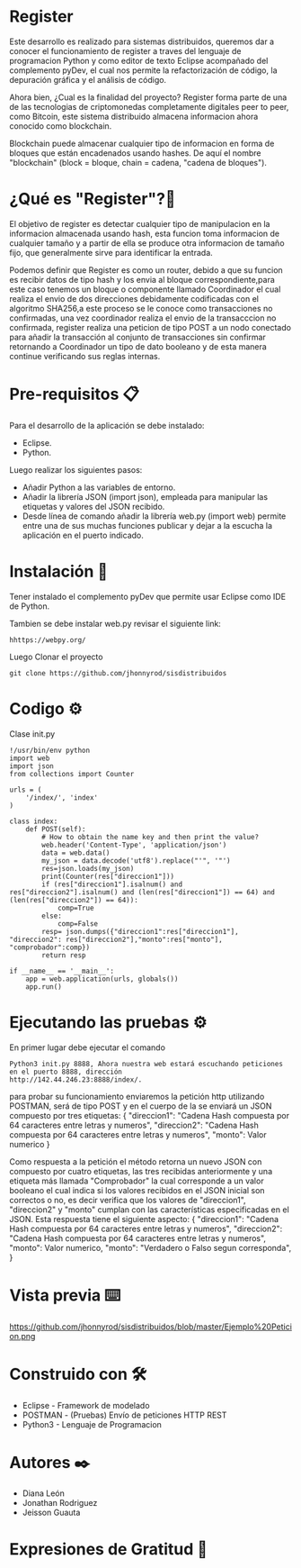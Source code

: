 # Register

Este desarrollo es realizado para sistemas distribuidos, queremos dar a conocer el funcionamiento de register a traves del lenguaje de programacion Python y como editor de texto Eclipse acompañado del complemento pyDev, el cual nos permite la refactorización de código, la depuración gráfica y el análisis de código.

Ahora bien, ¿Cual es la finalidad del proyecto? Register forma parte de una de las tecnologias de criptomonedas completamente digitales peer to peer, como Bitcoin, este sistema distribuido almacena informacion ahora conocido como blockchain.

Blockchain puede almacenar cualquier tipo de informacion en forma de bloques que están encadenados usando hashes. De aquí el nombre "blockchain" (block = bloque, chain = cadena, "cadena de bloques").


# ¿Qué es "Register"?🚀

El objetivo de register es detectar cualquier tipo de manipulacion en la informacion almacenada usando hash, esta funcion toma informacion de cualquier tamaño y a partir de ella se produce otra informacion de tamaño fijo, que generalmente sirve para identificar la entrada.

Podemos definir que Register es como un router, debido a que su funcion es recibir datos de tipo hash y los envia al bloque correspondiente,para este caso tenemos un bloque o componente llamado Coordinador el cual realiza el envio de dos direcciones debidamente codificadas con el algoritmo SHA256,a este proceso se le conoce como transacciones no confirmadas, una vez coordinador realiza el envio de la transacccion no confirmada, register realiza una peticion de tipo POST a un nodo conectado para añadir la transacción al conjunto de transacciones sin confirmar retornando a Coordinador un tipo de dato booleano y de esta manera continue verificando sus reglas internas.

# Pre-requisitos 📋

Para el desarrollo de la aplicación se debe instalado:

- Eclipse.
- Python.

Luego realizar los siguientes pasos:

- Añadir Python a las variables de entorno.
- Añadir la librería JSON (import json), empleada para manipular las etiquetas y valores del JSON recibido.
- Desde línea de comando añadir la librería web.py (import web) permite entre una de sus muchas funciones publicar y dejar a la escucha la aplicación en el puerto indicado.

# Instalación 🔧

Tener instalado el complemento pyDev que permite usar Eclipse como IDE de Python.

Tambien se debe instalar web.py revisar el siguiente link:

	hhttps://webpy.org/
    
Luego Clonar el proyecto

	git clone https://github.com/jhonnyrod/sisdistribuidos

# Codigo ⚙️

Clase init.py
```
!/usr/bin/env python
import web
import json
from collections import Counter

urls = (
    '/index/', 'index'
)

class index:
    def POST(self):
        # How to obtain the name key and then print the value?
        web.header('Content-Type', 'application/json')
        data = web.data()
        my_json = data.decode('utf8').replace("'", '"')
        res=json.loads(my_json)
        print(Counter(res["direccion1"]))
        if (res["direccion1"].isalnum() and res["direccion2"].isalnum() and (len(res["direccion1"]) == 64) and (len(res["direccion2"]) == 64)):
            comp=True
        else:
            comp=False
        resp= json.dumps({"direccion1":res["direccion1"], "direccion2": res["direccion2"],"monto":res["monto"], "comprobador":comp})      
        return resp

if __name__ == '__main__':
    app = web.application(urls, globals())
    app.run()
```

# Ejecutando las pruebas ⚙️
En primer lugar debe ejecutar el comando	

	Python3 init.py 8888, Ahora nuestra web estará escuchando peticiones en el puerto 8888, dirección
	http://142.44.246.23:8888/index/.


para probar su funcionamiento enviaremos la petición http utilizando POSTMAN, será de tipo POST y en el cuerpo de la se enviará un JSON compuesto por tres etiquetas:
    {
    "direccion1": "Cadena Hash compuesta por 64 caracteres entre letras y numeros",
    "direccion2": "Cadena Hash compuesta por 64 caracteres entre letras y numeros",
    "monto": Valor numerico
    }

Como respuesta a la petición el método retorna un nuevo JSON con compuesto por cuatro etiquetas, las tres recibidas anteriormente y una etiqueta más llamada "Comprobador"  la cual corresponde a un valor booleano el cual indica si los valores recibidos en el JSON inicial son correctos o no, es decir verifica que los valores de "direccion1",  "direccion2" y "monto" cumplan con las características especificadas en el JSON. Esta respuesta tiene el siguiente aspecto:
    {
    "direccion1": "Cadena Hash compuesta por 64 caracteres entre letras y numeros",
    "direccion2": "Cadena Hash compuesta por 64 caracteres entre letras y numeros",
    "monto": Valor numerico,
    "monto": "Verdadero o Falso segun corresponda",	
    }

# Vista previa ⌨️

https://github.com/jhonnyrod/sisdistribuidos/blob/master/Ejemplo%20Peticion.png

# Construido con 🛠️

- Eclipse - Framework de modelado
- POSTMAN - (Pruebas) Envío de peticiones HTTP REST
- Python3 - Lenguaje de Programacion


# Autores ✒️

- Diana León 
- Jonathan Rodriguez
- Jeisson Guauta

# Expresiones de Gratitud 🎁

